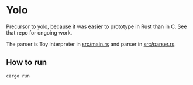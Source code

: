 # Yolo
Precursor to [yolo](https://github.com/sumeet/yolo), because it was easier to prototype in Rust than in C.
See that repo for ongoing work.

The parser is 
Toy interpreter in [src/main.rs](main.rs) and parser in [src/parser.rs](parser.rs).

## How to run
```console
cargo run
```